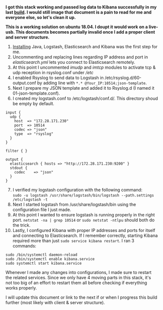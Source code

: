 **I got this stack working and passed log data to Kibana successfully in my last [build](https://github.com/jisosomppi/log-analysis/blob/master/builds/rsyslog-logstash-es-kibana/configuring.md). I would still image that document is a pain to read for me and everyone else, so let's clean it up.**

**This is a working solution on ubuntu 18.04. I doupt it would work on a live-usb. This documents becomes partially invalid once I add a proper client and server structure.**

1) [Installing](https://github.com/jisosomppi/log-analysis/blob/master/builds/rsyslog-logstash-es-kibana/Installations.md) Java, Logstash, Elasticsearch and Kibana was the first step for me.  
2) Uncommenting and replacing lines regarding IP address and port in *elasticsearch.yml* lets you connect to Elasticsearch remotely.  
3) At this point I uncommented *imudp* and *imtcp* modules to activate tcp & udp reception in rsyslog.conf under */etc*  
4) I enabled Rsyslog to send data to Logstash in /etc/rsyslog.d/60-output.conf by adding line with `*.* @Your_IP:10514;json-template`.  
5) Next I prepare my JSON template and added it to Rsyslog.d (I named it 01-json-template.conf).  
6) I created my logstash.conf to /etc/logstash/conf.d/. This directory shoud be empty by default.  
```
input {
  udp {
    host  => "172.28.171.230"
    port  => 10514
    codec => "json"
    type  => "rsyslog"
  }
}

filter { }

output {
  elasticsearch { hosts => "http://172.28.171.230:9200" }
  stdout {
    codec    => "json"
  }
}
```
7) I verified my logstash configuration with the following command:  
`sudo -u logstash /usr/share/logstash/bin/logstash --path.settings /etc/logstash -t`
8) Next I started logstash from /usr/share/logstash/bin using the configuration file I just made.
9) At this point I wanted to ensure logstash is running properly in the right port. `netstat -na | grep 10514` or `sudo netstat -ntlpu` should both do the trick.  
10) Lastly, I configured Kibana with proper IP addresses and ports for itself and connecting to Elasticsearch. If I remember correctly, starting Kibana required more than just `sudo service kibana restart`. I ran 3 commands:  
```
sudo /bin/systemctl daemon-reload
sudo /bin/systemctl enable kibana.service
sudo systemctl start kibana.service

```
Whenever I made any changes into configurations, I made sure to restart the related services. Since we only have 4 moving parts in this stack, it's not too big of an effort to restart them all before checking if everything works properly.  

I will update this document or link to the next if or when I progress this build further (most likely with client & server structure).
